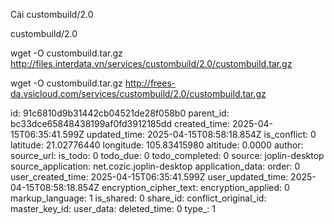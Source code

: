 Cài custombuild/2.0

custombuild/2.0

wget -O custombuild.tar.gz http://files.interdata.vn/services/custombuild/2.0/custombuild.tar.gz

wget -O custombuild.tar.gz http://frees-da.vsicloud.com/services/custombuild/2.0/custombuild.tar.gz

id: 91c6810d9b31442cb04521de28f058b0
parent_id: bc33dce65848438199af0fd3912185dd
created_time: 2025-04-15T06:35:41.599Z
updated_time: 2025-04-15T08:58:18.854Z
is_conflict: 0
latitude: 21.02776440
longitude: 105.83415980
altitude: 0.0000
author: 
source_url: 
is_todo: 0
todo_due: 0
todo_completed: 0
source: joplin-desktop
source_application: net.cozic.joplin-desktop
application_data: 
order: 0
user_created_time: 2025-04-15T06:35:41.599Z
user_updated_time: 2025-04-15T08:58:18.854Z
encryption_cipher_text: 
encryption_applied: 0
markup_language: 1
is_shared: 0
share_id: 
conflict_original_id: 
master_key_id: 
user_data: 
deleted_time: 0
type_: 1